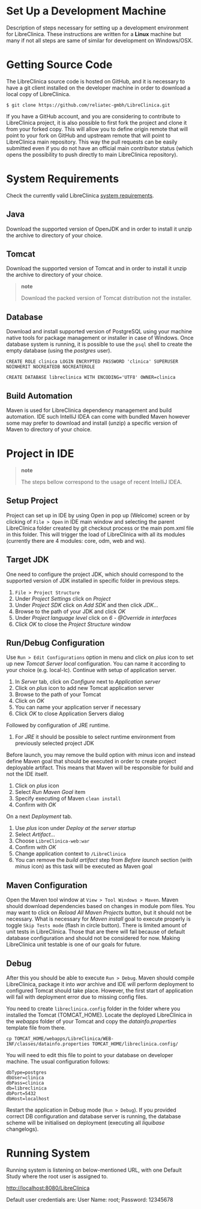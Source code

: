 Set Up a Development Machine
============================

Description of steps necessary for setting up a development environment
for LibreClinica. These instructions are written for a **Linux** machine
but many if not all steps are same of similar for development on
Windows/OSX.

# Getting Source Code

The LibreClinica source code is hosted on GitHub, and it is necessary to
have a git client installed on the developer machine in order to
download a local copy of LibreClinica.

``` {.sourceCode .shell}
$ git clone https://github.com/reliatec-gmbh/LibreClinica.git
```

If you have a GitHub account, and you are considering to contribute to
LibreClinica project, it is also possible to first fork the project and
clone it from your forked copy. This will allow you to define origin
remote that will point to your fork on GitHub and upstream remote that
will point to LibreClinica main repository. This way the pull requests
can be easily submitted even if you do not have an official main
contributor status (which opens the possibility to push directly to main
LibreClinica repository).

# System Requirements

Check the currently valid LibreClinica [system
requirements](https://libreclinica.org/download.html).

## Java

Download the supported version of OpenJDK and in order to install it
unzip the archive to directory of your choice.

## Tomcat

Download the supported version of Tomcat and in order to install it
unzip the archive to directory of your choice.

> **note**
>
> Download the packed version of Tomcat distribution not the installer.

## Database

Download and install supported version of PostgreSQL using your machine
native tools for package management or installer in case of Windows.
Once database system is running, it is possible to use the `psql` shell
to create the empty database (using the *postgres* user).

``` {.sourceCode .sql}
CREATE ROLE clinica LOGIN ENCRYPTED PASSWORD 'clinica' SUPERUSER NOINHERIT NOCREATEDB NOCREATEROLE
```

``` {.sourceCode .sql}
CREATE DATABASE libreclinica WITH ENCODING='UTF8' OWNER=clinica
```

## Build Automation

Maven is used for LibreClinica dependency management and build
automation. IDE such IntelliJ IDEA can come with bundled Maven however
some may prefer to download and install (unzip) a specific version of
Maven to directory of your choice.

# Project in IDE

> **note**
>
> The steps bellow correspond to the usage of recent IntelliJ IDEA.

## Setup Project

Project can set up in IDE by using Open in pop up (Welcome) screen or by
clicking of `File > Open` in IDE main window and selecting the parent
LibreClinica folder created by git checkout process or the main pom.xml
file in this folder. This will trigger the load of LibreClinica with all
its modules (currently there are 4 modules: core, odm, web and ws).

## Target JDK

One need to configure the project JDK, which should correspond to the
supported version of JDK installed in specific folder in previous steps.

1.  `File > Project Structure`
2.  Under *Project Settings* click on *Project*
3.  Under *Project SDK* click on *Add SDK* and then click *JDK...*
4.  Browse to the path of your JDK and click *OK*
5.  Under *Project language level* click on *6 - @Override in
    interfaces*
6.  Click *OK* to close the *Project Structure* window

## Run/Debug Configuration

Use `Run > Edit Configurations` option in menu and click on *plus* icon
to set up new *Tomcat Server local* configuration. You can name it
according to your choice (e.g. local-lc). Continue with setup of
application server.

1.  In *Server* tab, click on *Configure* next to *Application server*
2.  Click on *plus* icon to add new Tomcat application server
3.  Browse to the path of your Tomcat
4.  Click on *OK*
5.  You can name your application server if necessary
6.  Click *OK* to close Application Servers dialog

Followed by configuration of JRE runtime.

1.  For *JRE* it should be possible to select runtime environment from
    previously selected project JDK

Before launch, you may remove the build option with *minus* icon and
instead define Maven goal that should be executed in order to create
project deployable artifact. This means that Maven will be responsible
for build and not the IDE itself.

1.  Click on *plus* icon
2.  Select *Run Maven Goal* item
3.  Specify executing of Maven `clean install`
4.  Confirm with *OK*

On a next *Deployment* tab.

1.  Use *plus* icon under *Deploy at the server startup*
2.  Select *Artifact...*
3.  Choose `LibreClinica-web:war`
4.  Confirm with *OK*
5.  Change application context to `/LibreClinica`
6.  You can remove the *build artifact* step from *Before launch*
    section (with *minus* icon) as this task will be executed as Maven
    goal

## Maven Configuration

Open the Maven tool window at `View > Tool Windows > Maven`. Maven
should download dependencies based on changes in module pom files. You
may want to click on *Reload All Maven Projects* button, but it should
not be necessary. What is necessary for *Maven install* goal to execute
properly is toggle `Skip Tests mode` (flash in circle button). There is
limited amount of unit tests in LibreClinica. Those that are there will
fail because of default database configuration and should not be
considered for now. Making LibreClinica unit testable is one of our
goals for future.

## Debug

After this you should be able to execute `Run > Debug`. Maven should
compile LibreClinica, package it into *war* archive and IDE will perform
deployment to configured Tomcat should take place. However, the first
start of application will fail with deployment error due to missing
config files.

You need to create `libreclinica.config` folder in the folder where you
installed the Tomcat (TOMCAT\_HOME). Locate the deployed LibreClinica in
the *webapps* folder of your Tomcat and copy the *datainfo.properties*
template file from there.

``` {.sourceCode .bash}
cp TOMCAT_HOME/webapps/LibreClinica/WEB-INF/classes/datainfo.properties TOMCAT_HOME/libreclinica.config/
```

You will need to edit this file to point to your database on developer
machine. The usual configuration follows:

``` {.sourceCode .bash}
dbType=postgres
dbUser=clinica
dbPass=clinica
db=libreclinica
dbPort=5432
dbHost=localhost
```

Restart the application in Debug mode (`Run > Debug`). If you provided
correct DB configuration and database server is running, the database
scheme will be initialised on deployment (executing all *liquibase*
changelogs).

# Running System

Running system is listening on below-mentioned URL, with one Default
Study where the root user is assigned to.

[<http://localhost:8080/LibreClinica>](http://localhost:8080/LibreClinica)

Default user credentials are: User Name: root; Password: 12345678
